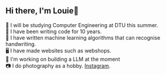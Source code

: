 ## Hi there, I'm Louie👋

🧠 I will be studying Computer Engineering at DTU this summer. <br/>
📖 I have been writing code for 10 years. <br/>
🤖 I have written machine learning algorithms that can recognise handwriting. <br/>
🖥️ I have made websites such as webshops. <br/>
🌱 I'm working on building a LLM at the moment <br/>
📷 I do photography as a hobby. [Instagram](https://www.instagram.com/louie.flo05/). <br/>
